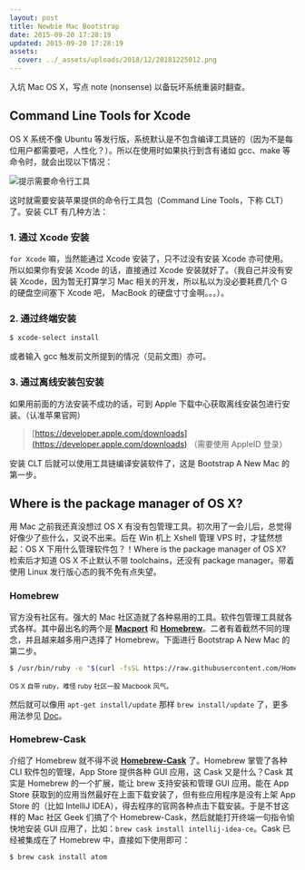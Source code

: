 ```yaml
---
layout: post
title: Newbie Mac Bootstrap
date: 2015-09-20 17:28:19
updated: 2015-09-20 17:28:19
assets:
  cover: ../_assets/uploads/2018/12/20181225012.png
---
```

入坑 Mac OS X，写点 note (nonsense) 以备玩坏系统重装时翻查。

## Command Line Tools for Xcode
OS X 系统不像 Ubuntu 等发行版，系统默认是不包含编译工具链的（因为不是每位用户都需要吧，人性化？）。所以在使用时如果执行到含有诸如 gcc、make 等命令时，就会出现以下情况：

![提示需要命令行工具](../_assets/uploads/2015/08/20150810001.png "提示需要命令行工具")

这时就需要安装苹果提供的命令行工具包（Command Line Tools，下称 CLT）了。安装 CLT 有几种方法：
 ### 1. 通过 Xcode 安装
 `for Xcode` 嘛，当然能通过 Xcode 安装了，只不过没有安装 Xcode 亦可使用。所以如果你有安装 Xcode 的话，直接通过 Xcode 安装就好了。（我自己并没有安装 Xcode，因为暂无打算学习 Mac 相关的开发，所以私以为没必要耗费几个 G 的硬盘空间塞下 Xcode 吧， MacBook 的硬盘寸寸金啊。。。）。
 ### 2. 通过终端安装
 ```bash
 $ xcode-select install
 ```
 或者输入 gcc 触发前文所提到的情况（见前文图）亦可。
 ### 3. 通过离线安装包安装
 如果用前面的方法安装不成功的话，可到 Apple 下载中心获取离线安装包进行安装。（认准苹果官网）
 > [https://developer.apple.com/downloads](https://developer.apple.com/downloads) （需要使用 AppleID 登录）

安装 CLT 后就可以使用工具链编译安装软件了，这是 Bootstrap A New Mac 的第一步。

## Where is the package manager of OS X?
用 Mac 之前我还真没想过 OS X 有没有包管理工具。初次用了一会儿后，总觉得好像少了些什么，又说不出来。后在 Win 机上 Xshell 管理 VPS 时，才猛然想起：OS X 下用什么管理软件包？！Where is the package manager of OS X? 检索后才知道 OS X 不止默认不带 toolchains，还没有 package manager。带着使用 Linux 发行版心态的我不免有点失望。

### Homebrew
官方没有社区有。强大的 Mac 社区造就了各种易用的工具。软件包管理工具就各式各样。其中最出名的两个是 **[Macport](https://www.macports.org)** 和 **[Homebrew](http://brew.sh)**。二者有着截然不同的理念，并且越来越多用户选择了 Homebrew。下面进行 Bootstrap A New Mac 的第二步。

```bash
$ /usr/bin/ruby -e "$(curl -fsSL https://raw.githubusercontent.com/Homebrew/install/master/install)"
```
<small>OS X 自带 ruby，难怪 ruby 社区一股 Macbook 风气。</small>

然后就可以像用 `apt-get install/update` 那样 `brew install/update` 了，更多用法参见 [Doc](https://github.com/Homebrew/homebrew/tree/master/share/doc/homebrew#readme)。

### Homebrew-Cask
介绍了 Homebrew 就不得不说 **[Homebrew-Cask](https://github.com/Homebrew/homebrew-cask)** 了。Homebrew 掌管了各种 CLI 软件包的管理，App Store 提供各种 GUI 应用，这 Cask 又是什么？Cask 其实是 Homebrew 的一个扩展，能让 brew 支持安装和管理 GUI 应用。能在 App Store 获取到的应用当然最好在上面下载安装了，但有些应用程序是没有上架 App Store 的（比如 IntelliJ IDEA），得去程序的官网各种点击下载安装。于是不甘这样的 Mac 社区 Geek 们搞了个 Homebrew-Cask，然后就能打开终端一句指令愉快地安装 GUI 应用了，比如：`brew cask install intellij-idea-ce`。Cask 已经被集成在了 Homebrew 中，直接如下使用即可：

```bash
$ brew cask install atom
```

